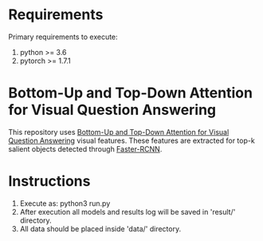 # Requirements
Primary requirements to execute: 
1. python >= 3.6 <br>
2. pytorch >= 1.7.1 <br>

# Bottom-Up and Top-Down Attention for Visual Question Answering
This repository uses [Bottom-Up and Top-Down Attention for Visual Question Answering](https://openaccess.thecvf.com/content_cvpr_2018/CameraReady/1163.pdf) visual features. These features are extracted for top-k salient objects detected through [Faster-RCNN](https://papers.nips.cc/paper/2015/file/14bfa6bb14875e45bba028a21ed38046-Paper.pdf).

# Instructions
1. Execute as: python3 run.py <br>
2. After execution all models and results log will be saved in 'result/' directory. <br>
3. All data should be placed inside 'data/' directory.
